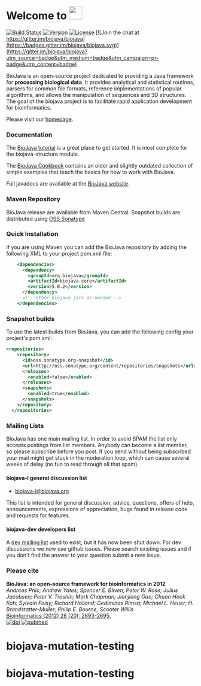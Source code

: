 # Welcome to <img src="logo-full.png" height="35"/>

[![Build Status](https://travis-ci.org/biojava/biojava.svg?branch=master)](https://travis-ci.org/biojava/biojava) [![Version](http://img.shields.io/badge/version-5.0.2-blue.svg?style=flat)](https://github.com/biojava/biojava/releases/tag/biojava-5.0.2) [![License](http://img.shields.io/badge/license-LGPL_2.1-blue.svg?style=flat)](https://github.com/biojava/biojava/blob/master/LICENSE) [![Join the chat at https://gitter.im/biojava/biojava](https://badges.gitter.im/biojava/biojava.svg)](https://gitter.im/biojava/biojava?utm_source=badge&utm_medium=badge&utm_campaign=pr-badge&utm_content=badge)


BioJava is an open-source project dedicated to providing a Java framework for **processing biological data**. It provides analytical and statistical routines, parsers for common file formats, reference implementations of popular algorithms, and allows the manipulation of sequences and 3D structures. The goal of the biojava project is to facilitate rapid application development for bioinformatics.

Please visit our [homepage](http://www.biojava.org/).

### Documentation

The [BioJava tutorial](https://github.com/biojava/biojava-tutorial) is a great place to get started. It is most complete for the biojava-structure module. 

The [BioJava Cookbook](http://biojava.org/wiki/BioJava:CookBook4.0/) contains an older and slightly outdated collection of simple examples that teach the basics for how to work with BioJava.

Full javadocs are available at the [BioJava website](http://biojava.org/docs/api).

### Maven Repository

BioJava release are available from Maven Central. Snapshot builds are distributed using [OSS Sonatype](https://oss.sonatype.org/content/repositories/snapshots/org/biojava)

### Quick Installation

If you are using Maven you can add the BioJava repository by adding the following XML to your project pom.xml file:

```xml
    <dependencies>
      <dependency>
        <groupId>org.biojava</groupId>
        <artifactId>biojava-core</artifactId>
        <version>5.0.2</version>
      </dependency>
      <!-- other biojava jars as needed -->
    </dependencies>
```

### Snapshot builds

To use the latest builds from BioJava, you can add the following config your project's pom.xml:

```xml
<repositories>
    <repository>
      <id>oss.sonatype.org-snapshot</id>
      <url>http://oss.sonatype.org/content/repositories/snapshots</url>
      <releases>
        <enabled>false</enabled>
      </releases>
      <snapshots>
        <enabled>true</enabled>
      </snapshots>
    </repository>
  </repositories>
  ```

### Mailing Lists

BioJava has one main mailing list. In order to avoid SPAM the list only accepts postings from list members. Anybody can become a list member, so please subscribe before you post. If you send without being subscribed your mail might get stuck in the moderation loop, which can cause several weeks of delay (no fun to read through all that spam).

#### biojava-l general discussion list

* [biojava-l@biojava.org](http://lists.open-bio.org/mailman/listinfo/biojava-l)

This list is intended for general discussion, advice, questions, offers of help, announcements, expressions of appreciation, bugs found in release code and requests for features.

#### biojava-dev developers list
 
A [dev mailing list](http://lists.open-bio.org/mailman/listinfo/biojava-dev) used to exist, but it has now been shut down. For dev discussions we now use github issues. Please search existing issues and if you don't find the answer to your question submit a new issue.

### Please cite


**BioJava: an open-source framework for bioinformatics in 2012**<br/>
*Andreas Prlic; Andrew Yates; Spencer E. Bliven; Peter W. Rose; Julius Jacobsen; Peter V. Troshin; Mark Chapman; Jianjiong Gao; Chuan Hock Koh; Sylvain Foisy; Richard Holland; Gediminas Rimsa; Michael L. Heuer; H. Brandstatter-Muller; Philip E. Bourne; Scooter Willis* <br/>
[Bioinformatics (2012) 28 (20): 2693-2695.](http://bioinformatics.oxfordjournals.org/content/28/20/2693.abstract) <br/>
[![doi](http://img.shields.io/badge/doi-10.1093%2Fbioinformatics%2Fbts494-blue.svg?style=flat)](http://bioinformatics.oxfordjournals.org/content/28/20/2693.abstract) [![pubmed](http://img.shields.io/badge/pubmed-22877863-blue.svg?style=flat)](https://www.ncbi.nlm.nih.gov/pubmed/22877863)
# biojava-mutation-testing
# biojava-mutation-testing
